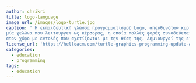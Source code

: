 ```yaml
---
author: chrikri
title: logo-language
image_url: /images/logo-turtle.jpg
caption: ' Η εκπαιδευτική γλώσσα προγραμματισμού Logo, απευθυνόταν κυρίως σε παιδιά μικρής ηλικίας και έγινε ιδιαίτερα γνωστή από το γραφικά της, που περιλαμβάνουν
μία χελώνα που λειτουργει ως κέρσορας, η οποία πολλές φορές συνοδεύεται και από ένα ρομπότ. Η χελώνα κινέιται
στον χώρο με εντολές που σχετίζονται με την θέση της. Δημιουργοί της είναι οι Wally Feurzeig, Seymour Papert και Cynthia Solomon. '
license_url: 'https://helloacm.com/turtle-graphics-programming-update-adding-text-jump-dot-fontsize-download-as-png/'
categories:
  - education
  - programming
tags:
  - education
---
```

